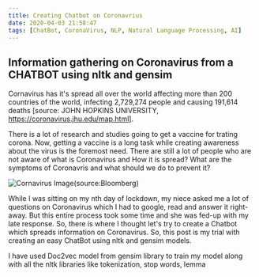 ```yaml
---
title: Creating Chatbot on Coronavrius
date: 2020-04-03 21:58:47
tags: [ChatBot, CoronaVirus, NLP, Natural Language Processing, AI]
---
```


## Information gathering on Coronavirus from a CHATBOT using nltk and gensim

Cornavirus has it's spread all over the world affecting more than 200 countries of the world, infecting 2,729,274 people and causing 191,614 deaths [source: JOHN HOPKINS UNIVERSITY, https://coronavirus.jhu.edu/map.html]. 

There is a lot of research and studies going to get a vaccine for trating corona. Now, getting a vaccine is a long task while creating awareness about the virus is the foremost need. There are still a lot of people who are not aware of what is Coronavirus and How it is spread? What are the symptoms of Coronavris and what should we do to prevent it?

![Cornavirus Image(source:Bloomberg)](/images/Corona_virus.jpg)

While I was sitting on my nth day of lockdown, my niece asked me a lot of questions on Coronavirus which I had to google, read and answer it right-away. But this entire process took some time and she was fed-up with my late response. So, there is where I thought let's try to create a Chatbot which spreads information on Coronavirus. So, this post is my trial with creating an easy ChatBot using nltk and gensim models.

I have used Doc2vec model from gensim library to train my model along with all the nltk libraries like tokenization, stop words, lemma
